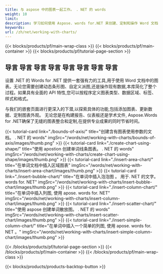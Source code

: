 ```yaml
---
title: 与 aspose 中的图表一起工作。 . NET 的 words  
weight: 10
limit:
description: 学习如何使用 Aspose. words for.NET 来创建、定制和操作 Word 文档中的图表。 简化带有强大功能的数据可视化。
keywords:
url: /zh/net/working-with-charts/
---
```

{{< blocks/products/pf/main-wrap-class >}}
{{< blocks/products/pf/main-container >}}
{{< blocks/products/pf/tutorial-page-section >}}

## 导言 导言 导言 导言 导言 导言 导言 导言
 
设置 .NET 的 Words for .NET 提供一套强有力的工具,用于使用 Word 文档中的图表。无论您需要创建动态条形图、自定义派图,还是操作现有数据,本库简化了整个过程。如果具有全面的 API 特性,您可以按程序定义图表类型、数据区域、标签、样式和格式。  

与我们的嵌套页面进行更深入的下潜,以探索具体的功能,包括添加图表、更新数据、定制图表外观。 无论您是在构建报告、仪表板还是学术文件, Aspose.Words for .NET确保了无缝的图表整合和定制,在提供专业成果的同时节省时间。  

{{< tutorial-card link="./bounds-of-axis/" title="创建含有图表使用参数的文档。 . NET 的 words" imgSrc="/words/net/working-with-charts/bounds-of-axis/images/thumb.png" >}}
{{< tutorial-card link="./create-chart-using-shape/" title="使用 apostion 创建单词线条图表。 . NET 的 words" imgSrc="/words/net/working-with-charts/create-chart-using-shape/images/thumb.png" >}}
{{< tutorial-card link="./insert-area-chart/" title="在单词文档中插入区域图表" imgSrc="/words/net/working-with-charts/insert-area-chart/images/thumb.png" >}}
{{< tutorial-card link="./insert-bubble-chart/" title="在单词中插入泡泡图 。 用于. NET 的文字。 words for. NET" imgSrc="/words/net/working-with-charts/insert-bubble-chart/images/thumb.png" >}}
{{< tutorial-card link="./insert-column-chart/" title="在单词中插入列图, 使用 apose. words for. NET" imgSrc="/words/net/working-with-charts/insert-column-chart/images/thumb.png" >}}
{{< tutorial-card link="./insert-scatter-chart/" title="使用 aspose 创建单词散放图。 . NET 的 words" imgSrc="/words/net/working-with-charts/insert-scatter-chart/images/thumb.png" >}}
{{< tutorial-card link="./insert-simple-column-chart/" title="在单词中插入一个简单的列图, 使用 apose. words for. NET 。" imgSrc="/words/net/working-with-charts/insert-simple-column-chart/images/thumb.png" >}}

{{< /blocks/products/pf/tutorial-page-section >}}
{{< /blocks/products/pf/main-container >}}
{{< /blocks/products/pf/main-wrap-class >}}

{{< blocks/products/products-backtop-button >}}
